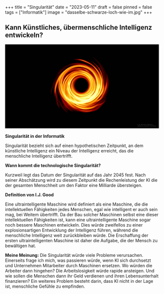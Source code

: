 +++
title = "Singularität"
date = "2023-05-11"
draft = false
pinned = false
tags = ["Informatik"]
image = "dasselbe-schwarze-loch-wie-im.jpg"
+++
## Kann Künstliches, übermenschliche Intelligenz entwickeln?

![](dasselbe-schwarze-loch-wie-im.jpg)

**Singularität in der Informatik**

Singularität bezieht sich auf einen hypothetischen Zeitpunkt, an dem künstliche Intelligenz ein Niveau der Intelligenz erreicht, das die menschliche Intelligenz übertrifft.

**Wann kommt die technologische Singularität?**

Kurzweil legt das Datum der Singularität auf das Jahr 2045 fest. Nach seiner Abschätzung wird zu diesem Zeitpunkt die Rechenleistung der KI die der gesamten Menschheit um den Faktor eine Milliarde übersteigen.

**Definition von I.J. Good**

Eine ultraintelligente Maschine wird definiert als eine Maschine, die die intellektuellen Fähigkeiten jedes Menschen, egal wie intelligent er auch sein mag, bei Weitem übertrifft. Da der Bau solcher Maschinen selbst eine dieser intellektuellen Fähigkeiten ist, kann eine ultraintelligente Maschine sogar noch bessere Maschinen entwickeln. Dies würde zweifellos zu einer explosionsartigen Entwicklung der Intelligenz führen, während die menschliche Intelligenz weit zurückbleiben würde. Die Erschaffung der ersten ultraintelligenten Maschine ist daher die Aufgabe, die der Mensch zu bewältigen hat.

**Meine Meinung:** Die Singularität würde viele Probleme verursachen. Einerseits frage ich mich, was passieren würde, wenn KI sich durchsetzt und Unternehmen Mitarbeiter durch Maschinen ersetzen. Wo würden die Arbeiter dann hingehen? Die Arbeitslosigkeit würde rapide ansteigen. Und wie sollen die Menschen dann ihr Geld verdienen und ihren Lebensunterhalt finanzieren? Ein weiteres Problem besteht darin, dass KI nicht in der Lage ist, menschliche Gefühle zu empfinden.